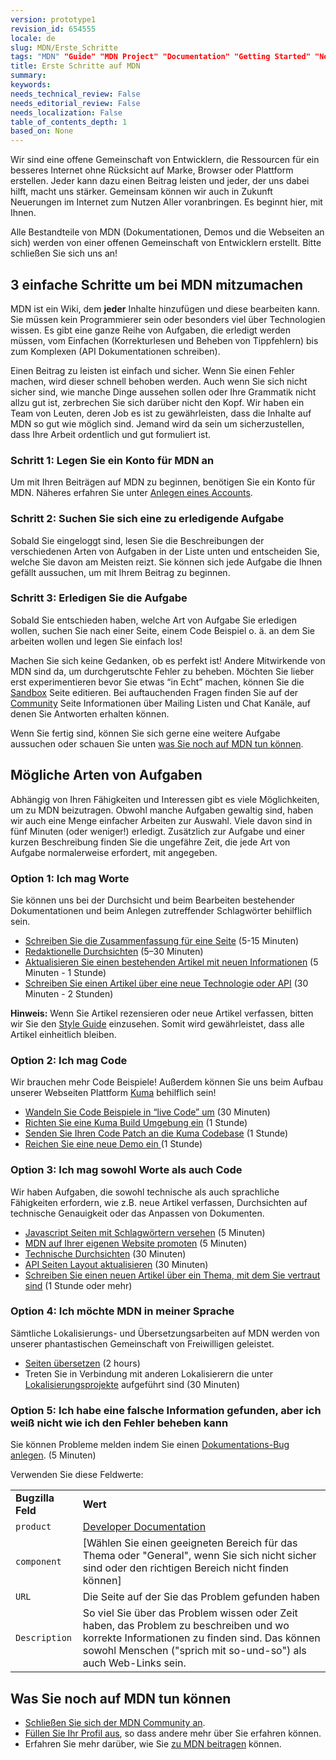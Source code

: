 ```yaml
---
version: prototype1
revision_id: 654555
locale: de
slug: MDN/Erste_Schritte
tags: "MDN" "Guide" "MDN Project" "Documentation" "Getting Started" "New Contributors"
title: Erste Schritte auf MDN
summary: 
keywords: 
needs_technical_review: False
needs_editorial_review: False
needs_localization: False
table_of_contents_depth: 1
based_on: None
---
```

<p id="What_is_MDN.3F">Wir sind eine offene Gemeinschaft von Entwicklern, die Ressourcen für ein besseres Internet ohne Rücksicht auf Marke, Browser oder Plattform erstellen. Jeder kann dazu einen Beitrag leisten und jeder, der uns dabei hilft, macht uns stärker. Gemeinsam können wir auch in Zukunft Neuerungen im Internet zum Nutzen Aller voranbringen. Es beginnt hier, mit Ihnen.</p>
<p>Alle Bestandteile von MDN (Dokumentationen, Demos und die Webseiten an sich) werden von einer offenen Gemeinschaft von Entwicklern erstellt. Bitte schließen Sie sich uns an!</p>
<h2 id="3_einfache_Schritte_um_bei_MDN_mitzumachen"><span><span>3 einfache Schritte um bei MDN mitzumachen</span></span></h2>
<p>MDN ist ein Wiki, dem <strong>jeder</strong> Inhalte hinzufügen und diese bearbeiten kann. Sie müssen kein Programmierer sein oder besonders viel über Technologien wissen. Es gibt eine ganze Reihe von Aufgaben, die erledigt werden müssen, vom Einfachen (Korrekturlesen und Beheben von Tippfehlern) bis zum Komplexen (API Dokumentationen schreiben).</p>
<p>Einen Beitrag zu leisten ist einfach und sicher. Wenn Sie einen Fehler machen, wird dieser schnell behoben werden. Auch wenn Sie sich nicht sicher sind, wie manche Dinge aussehen sollen oder Ihre Grammatik nicht allzu gut ist, zerbrechen Sie sich darüber nicht den Kopf. Wir haben ein Team von Leuten, deren Job es ist zu gewährleisten, dass die Inhalte auf MDN so gut wie möglich sind. Jemand wird da sein um sicherzustellen, dass Ihre Arbeit ordentlich und gut formuliert ist.</p>
<h3 id="Schritt_1.3A_Legen_Sie_ein_Konto_f.C3.BCr_MDN_an">Schritt 1: Legen Sie ein Konto für MDN an</h3>
<p>Um mit Ihren Beiträgen auf MDN zu beginnen, benötigen Sie ein Konto für MDN. Näheres erfahren Sie unter <a href="/de/docs/MDN/Contribute/Howto/Create_an_MDN_account">Anlegen eines Accounts</a>.</p>
<h3 id="Schritt_2.3A_Suchen_Sie_sich_eine_zu_erledigende_Aufgabe">Schritt 2: Suchen Sie sich eine zu erledigende Aufgabe</h3>
<p>Sobald Sie eingeloggt sind, lesen Sie die Beschreibungen der verschiedenen Arten von Aufgaben in der Liste unten und entscheiden Sie, welche Sie davon am Meisten reizt. Sie können sich jede Aufgabe die Ihnen gefällt aussuchen, um mit Ihrem Beitrag zu beginnen.</p>
<h3 id="Schritt_3.3A_Erledigen_Sie_die_Aufgabe">Schritt 3: Erledigen Sie die Aufgabe</h3>
<p>Sobald Sie entschieden haben, welche Art von Aufgabe Sie erledigen wollen, suchen Sie nach einer Seite, einem Code Beispiel o. ä. an dem Sie arbeiten wollen und legen Sie einfach los!</p>
<p>Machen Sie sich keine Gedanken, ob es perfekt ist! Andere Mitwirkende von MDN sind da, um durchgerutschte Fehler zu beheben. Möchten Sie lieber erst experimentieren bevor Sie etwas “in Echt” machen, können Sie die <a href="/de/docs/Sandbox">Sandbox</a> Seite editieren. Bei auftauchenden Fragen finden Sie auf der <a href="/de/docs/MDN/Community">Community</a> Seite Informationen über Mailing Listen und Chat Kanäle, auf denen Sie Antworten erhalten können.</p>
<p>Wenn Sie fertig sind, können Sie sich gerne eine weitere Aufgabe aussuchen oder schauen Sie unten <a href="#Was_Sie_noch_auf_MDN_tun_k.C3.B6nnen">was Sie noch auf MDN tun können</a>.</p>
<h2 id="M.C3.B6gliche_Arten_von_Aufgaben">Mögliche Arten von Aufgaben</h2>
<p>Abhängig von Ihren Fähigkeiten und Interessen gibt es viele Möglichkeiten, um zu MDN beizutragen. Obwohl manche Aufgaben gewaltig sind, haben wir auch eine Menge einfacher Arbeiten zur Auswahl. Viele davon sind in fünf Minuten (oder weniger!) erledigt. Zusätzlich zur Aufgabe und einer kurzen Beschreibung finden Sie die ungefähre Zeit, die jede Art von Aufgabe normalerweise erfordert, mit angegeben.</p>
<h3 id="Option_1.3A_Ich_mag_Worte">Option 1: Ich mag Worte</h3>
<p>Sie können uns bei der Durchsicht und beim Bearbeiten bestehender Dokumentationen und beim Anlegen zutreffender Schlagwörter behilflich sein.</p>
<ul>
 <li><a href="/de/docs/MDN/Contribute/Howto/Set_the_summary_for_a_page">Schreiben Sie die Zusammenfassung für eine Seite</a> (5-15 Minuten)</li>
 <li><a href="/de/docs/Project:MDN/Contributing/How_to/Do_an_editorial_review">Redaktionelle Durchsichten</a> (5–30 Minuten)</li>
 <li><a href="/de/docs/MDN/User_guide/Writing#Editing_an_existing_page">Aktualisieren Sie einen bestehenden Artikel mit neuen Informationen</a> (5 Minuten - 1 Stunde)</li>
 <li><a href="/de/docs/MDN/User_guide/Writing#Adding_a_new_page">Schreiben Sie einen Artikel über eine neue Technologie oder API</a> (30 Minuten - 2 Stunden)</li>
</ul>
<div class="note">
 <strong>Hinweis:</strong> Wenn Sie Artikel rezensieren oder neue Artikel verfassen, bitten wir Sie den <a href="/de/docs/Project:MDN/Style_guide">Style Guide</a> einzusehen. Somit wird gewährleistet, dass alle Artikel einheitlich bleiben.</div>
<h3 id="Option_2.3A_Ich_mag_Code">Option 2: Ich mag Code</h3>
<p>Wir brauchen mehr Code Beispiele! Außerdem können Sie uns beim Aufbau unserer Webseiten Plattform <a href="https://developer.mozilla.org/de/docs/Project:MDN/Kuma">Kuma</a> behilflich sein!</p>
<ul>
 <li><a href="/de/docs/Project:MDN/Contributing/How_to/Convert_code_samples_to_be_live_">Wandeln Sie Code Beispiele in “live Code” um</a> (30 Minuten)</li>
 <li><a href="https://kuma.readthedocs.org/en/latest/installation-vagrant.html">Richten Sie eine Kuma Build Umgebung ein</a> (1 Stunde)</li>
 <li><a href="https://github.com/mozilla/kuma#readme">Senden Sie Ihren Code Patch an die Kuma Codebase</a> (1 Stunde)</li>
 <li><a href="https://developer.mozilla.org/de/demos/submit">Reichen Sie eine neue Demo ein</a><a href="https://developer.mozilla.org/en-US/demos/submit"> </a>(1 Stunde)</li>
</ul>
<h3 id="Option_3.3A_Ich_mag_sowohl_Worte_als_auch_Code">Option 3: Ich mag sowohl Worte als auch Code</h3>
<p>Wir haben Aufgaben, die sowohl technische als auch sprachliche Fähigkeiten erfordern, wie z.B. neue Artikel verfassen, Durchsichten auf technische Genauigkeit oder das Anpassen von Dokumenten.</p>
<ul>
 <li><a href="/de/docs/Project:MDN/Contributing/How_to/Tag_JavaScript_pages">Javascript Seiten mit Schlagwörtern versehen</a> (5 Minuten)</li>
 <li><a href="/de/docs/MDN/Promote">MDN auf Ihrer eigenen Website promoten</a> (5 Minuten)</li>
 <li><a href="/de/docs/Project:MDN/Contributing/How_to/Do_a_technical_review">Technische Durchsichten</a> (30 Minuten)</li>
 <li><a href="/de/docs/Project:MDN/Contributing/How_to/Update_API_page_layout">API Seiten Layout aktualisieren</a> (30 Minuten)</li>
 <li><a href="/de/docs/MDN/Contribute/Creating_and_editing_pages#Creating_a_new_page">Schreiben Sie einen neuen Artikel über ein Thema, mit dem Sie vertraut sind</a> (1 Stunde oder mehr)</li>
</ul>
<h3 id="Option_4.3A_Ich_m.C3.B6chte_MDN_in_meiner_Sprache">Option 4: Ich möchte MDN in meiner Sprache</h3>
<p>Sämtliche Lokalisierungs- und Übersetzungsarbeiten auf MDN werden von unserer phantastischen Gemeinschaft von Freiwilligen geleistet.</p>
<ul>
 <li><a href="/de/docs/MDN/Contribute/Localize/Translating_pages">Seiten übersetzen</a> (2 hours)</li>
 <li>Treten Sie in Verbindung mit anderen Lokalisierern die unter <a href="/de/docs/Project:MDN/Localizing/Localization_projects">Lokalisierungsprojekte</a> aufgeführt sind (30 Minuten)</li>
</ul>
<h3 id="Option_5.3A_Ich_habe_eine_falsche_Information_gefunden.2C_aber_ich_wei.C3.9F_nicht_wie_ich_den_Fehler_beheben_kann">Option 5: Ich habe eine falsche Information gefunden, aber ich weiß nicht wie ich den Fehler beheben kann</h3>
<p>Sie können Probleme melden indem Sie einen <a class="external" href="https://bugzilla.mozilla.org/enter_bug.cgi?product=Mozilla%20Developer%20Network">Dokumentations-Bug anlegen</a>. (5 Minuten)</p>
<p>Verwenden Sie diese Feldwerte:</p>
<table class="standard-table">
 <tbody>
  <tr>
   <td><strong>Bugzilla Feld</strong></td>
   <td><strong>Wert</strong></td>
  </tr>
  <tr>
   <td><code>product</code></td>
   <td><a href="https://bugzilla.mozilla.org/enter_bug.cgi?product=Developer+Documentation">Developer Documentation</a></td>
  </tr>
  <tr>
   <td><code>component</code></td>
   <td>[Wählen Sie einen geeigneten Bereich für das Thema oder "General", wenn Sie sich nicht sicher sind oder den richtigen Bereich nicht finden können]</td>
  </tr>
  <tr>
   <td><code>URL</code></td>
   <td>Die Seite auf der Sie das Problem gefunden haben</td>
  </tr>
  <tr>
   <td><code>Description</code></td>
   <td>So viel Sie über das Problem wissen oder Zeit haben, das Problem zu beschreiben und wo korrekte Informationen zu finden sind. Das können sowohl Menschen ("sprich mit so-und-so") als auch Web-Links sein.</td>
  </tr>
 </tbody>
</table>
<h2 id="Was_Sie_noch_auf_MDN_tun_k.C3.B6nnen">Was Sie noch auf MDN tun können</h2>
<ul>
 <li><a href="/de/docs/Project:MDN/Contributing/Join_the_community">Schließen Sie sich der MDN Community an</a>.</li>
 <li><a href="/de/profile">Füllen Sie Ihr Profil aus</a>, so dass andere mehr über Sie erfahren können.</li>
 <li>Erfahren Sie mehr darüber, wie Sie <a href="/de/docs/MDN/Contribute">zu MDN beitragen</a> können.</li>
</ul>

